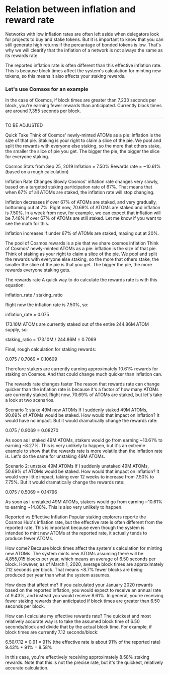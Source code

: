 # Relation between inflation and reward rate

Networks with low inflation rates are often left aside when delegators look for projects to buy and stake tokens. But it is important to know that you can still generate high returns if the percantage of bonded tokens is low.
That's why we will clearify that the inflation of a network is not always the same as its rewards rate.

The reported inflation rate is often different than this effective inflation rate.
This is because block times affect the system's calculation for minting new tokens, so this means it also affects your staking rewards.

### Let's use Comsos for an example

In the case of Cosmos, if block times are greater than 7,233 seconds per block, you're earning fewer rewards than anticipated. Currently block times are around 7,355 seconds per block.

***
TO BE ADJUSTED

Quick Take
Think of Cosmos' newly-minted ATOMs as a pie: inflation is the size of that pie. Staking is your right to claim a slice of the pie. We pool and split the rewards with everyone else staking, so the more that others stake, the smaller the slice of pie you get. The bigger the pie, the bigger the slice for everyone staking.

Cosmos Stats from Sep 25, 2019
Inflation = 7.50%
Rewards rate = ~10.61% (based on a rough calculation)

Inflation Rate Changes Slowly
Cosmos' inflation rate changes very slowly, based on a targeted staking participation rate of 67%. That means that when 67% of all ATOMs are staked, the inflation rate will stop changing.

Inflation decreases if over 67% of ATOMs are staked, and very gradually, bottoming out at 7%. Right now, 70.69% of ATOMs are staked and inflation is 7.50%. In a week from now, for example, we can expect that inflation will be 7.48% if over 67% of ATOMs are still staked. Let me know if you want to see the math for this.

Inflation increases if under 67% of ATOMs are staked, maxing out at 20%.

The pool of Cosmos rewards is a pie that we share
cosmos inflation
Think of Cosmos' newly-minted ATOMs as a pie: inflation is the size of that pie. Think of staking as your right to claim a slice of the pie. We pool and split the rewards with everyone else staking, so the more that others stake, the smaller the slice of the pie is that you get. The bigger the pie, the more rewards everyone staking gets.

The rewards rate
A quick way to do calculate the rewards rate is with this equation:

inflation_rate / staking_ratio

Right now the inflation rate is 7.50%, so:

inflation_rate = 0.075

173.10M ATOMs are currently staked out of the entire 244.86M ATOM supply, so:

staking_ratio = 173.10M / 244.86M = 0.7069

Final, rough calculation for staking rewards:

0.075 / 0.7069 = 0.10609

Therefore stakers are currently earning approximately 10.61% rewards for staking on Cosmos. And that could change much quicker than inflation can.

The rewards rate changes faster
The reason that rewards rate can change quicker than the inflation rate is because it's a factor of how many ATOMs are currently staked. Right now, 70.69% of ATOMs are staked, but let's take a look at two scenarios.

Scenario 1: stake 49M new ATOMs
If I suddenly staked 49M ATOMs, 90.69% of ATOMs would be staked. How would that impact on inflation? It would have no impact. But it would dramatically change the rewards rate:

0.075 / 0.9069 = 0.08270

As soon as I staked 49M ATOMs, stakers would go from earning ~10.61% to earning ~8.27%. This is very unlikely to happen, but it's an extreme example to show that the rewards rate is more volatile than the inflation rate is. Let's do the same for unstaking 49M ATOMs.

Scenario 2: unstake 49M ATOMs
If I suddenly unstaked 49M ATOMs, 50.69% of ATOMs would be staked. How would that impact on inflation? It would very little impact, taking over 12 weeks to increase from 7.50% to 7.75%. But it would dramatically change the rewards rate:

0.075 / 0.5069 = 0.14796

As soon as I unstaked 49M ATOMs, stakers would go from earning ~10.61% to earning ~14.80%. This is also very unlikely to happen.

Reported vs Effective Inflation
Popular staking explorers reporte the Cosmos Hub's inflation rate, but the effective rate is often different from the reported rate. This is important because even though the system is intended to mint new ATOMs at the reported rate, it actually tends to produce fewer ATOMs.

How come? Because block times affect the system's calculation for minting new ATOMs. The system mints new ATOMs assuming there will be 4,855,015 blocks per year, which means an average of 6.50 seconds per block. However, as of March 1, 2020, average block times are approximately 7.12 seconds per block. That means ~8.7% fewer blocks are being produced per year than what the system assumes.

How does that affect me? If you calculated your January 2020 rewards based on the reported inflation, you would expect to receive an annual rate of 9.43%, and instead you would receive 8.61%. In general, you're receiving fewer staking rewards than anticipated if block times are greater than 6.50 seconds per block.

How can I calculate my effective rewards rate? The quickest and most relatively accurate way is to take the assumed block time of 6.50 seconds/block and divide that by the actual block time. For example, if block times are currently 7.12 seconds/block:

6.50/7.12 = 0.91 = 91% (the effective rate is about 91% of the reported rate)
9.43% * 91% = 8.58%

In this case, you're effectively receiving approximately 8.58% staking rewards. Note that this is not the precise rate, but it's the quickest, relatively accurate calculation.
